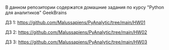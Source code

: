 В данном репозитории содержатся домашние задания по курсу "Python для аналитиков" GeekBrains

ДЗ 1: https://github.com/Malussapiens/PyAnalytic/tree/main/HW01

ДЗ 2: https://github.com/Malussapiens/PyAnalytic/tree/main/HW02

ДЗ 3: https://github.com/Malussapiens/PyAnalytic/tree/main/HW03